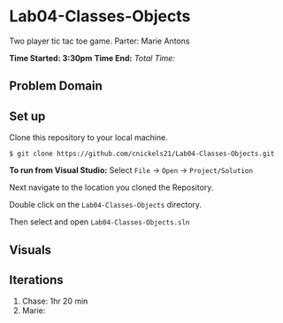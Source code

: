 # Lab04-Classes-Objects
Two player tic tac toe game.
Parter: Marie Antons

**Time Started: 3:30pm**
**Time End:**
*Total Time:*

## Problem Domain

## Set up
Clone this repository to your local machine.

```
$ git clone https://github.com/cnickels21/Lab04-Classes-Objects.git
```

**To run from Visual Studio:**
Select ```File``` -> ```Open``` -> ```Project/Solution```

Next navigate to the location you cloned the Repository.

Double click on the ```Lab04-Classes-Objects``` directory.

Then select and open ```Lab04-Classes-Objects.sln```

## Visuals


## Iterations
1. Chase: 1hr 20 min
2. Marie: 
 
